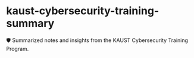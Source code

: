 # kaust-cybersecurity-training-summary
🛡️ Summarized notes and insights from the KAUST Cybersecurity Training Program.
